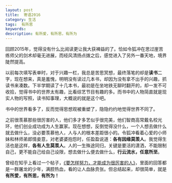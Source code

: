 ```yaml
---
layout: post
title:  寄语2016
category: 生活
tags:  有所思
keywords: 
description: 有所爱，有所思，有所为
---
```

回顾2015年，觉得没有什么比阅读更让我大获裨益的了。恰如令狐冲在思过崖苦练师父的剑术却毫无进展，而经风清扬点拨之后，感觉进入了另外一番天地，境界陡然提高。

以前每次填写表单时，对于兴趣一栏，我总是苦思冥想，最终落笔的却是**读书**二字，现在想来，真是羞愧，明明没有读过几本书，却因为没有拿不出手的兴趣，抓读书来凑数。下半学期读了十几本书，最初是在坐地铁无聊时翻开的，却一发不可收拾，觉得书中的世界太有趣，比看综艺节目有趣的多。而书中的人物简直就是现实人物的写照，读书知事理，大概说的就是这个吧。

书中的世界看多了，反而觉得思想观被重塑了，隐隐约约地觉得世界不同了。

之前很羡慕那些很厉害的人，他们多才多艺似乎很完美，他们智商高常戴名校光环，他们创业成功成为人生赢家。现在想想，反倒觉得没什么，一个人想去做什么就去做什么，没必要羡慕他人，人与人的根本差距很小的。令狐冲看着心爱的小师妹和林师弟郎情妾意，对老婆婆抱怨时，任盈盈说道：**各有因缘莫羡人**。我觉得生活也是这样，**各有人生莫羡人**。人的一生殊途同归，关键是要活的潇洒，不能限制自己，更不能自己给自己设限，想去做什么便去做什么，**行云流水，任意所至**。

曾经在知乎上看过一个帖子，[《要怎样努力，才能成为很厉害的人》](https://www.zhihu.com/question/22921426)，里面的回答都是一群屠龙的少年，满腔热血，看的让人血脉贲张。但总结起来，却很简单，就是**有所爱，有所思，有所为！**




